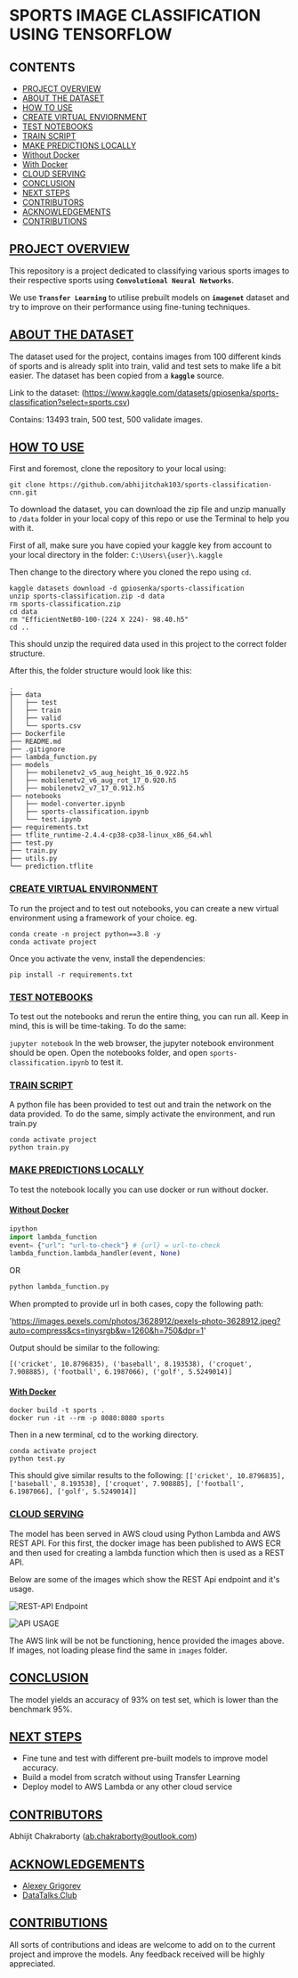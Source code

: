 # SPORTS IMAGE CLASSIFICATION USING TENSORFLOW

## CONTENTS

- [PROJECT OVERVIEW](#project-overview)
- [ABOUT THE DATASET](#about-the-dataset)
- [HOW TO USE](#how-to-use)
 - [CREATE VIRTUAL ENVIORNMENT](#create-virtual-environment)
 - [TEST NOTEBOOKS](#test-notebooks)
 - [TRAIN SCRIPT](#train)
 - [MAKE PREDICTIONS LOCALLY](#use-locally)
  - [Without Docker](#without-docker)
  - [With Docker](#docker)
- [CLOUD SERVING](#cloud-serving)
- [CONCLUSION](#conclusion)
- [NEXT STEPS](#next-steps)
- [CONTRIBUTORS](#contributors)
- [ACKNOWLEDGEMENTS](#acknowledgements)
- [CONTRIBUTIONS](#contributions)

## [PROJECT OVERVIEW](#project-overview)

This repository is a project dedicated to classifying various sports images to their respective sports using __`Convolutional Neural Networks`__.

We use __`Transfer Learning`__ to utilise prebuilt models on __`imagenet`__ dataset and try to improve on their performance using fine-tuning techniques.

## [ABOUT THE DATASET](#about-the-dataset)

The dataset used for the project, contains images from 100 different kinds of sports and is already split into train, valid and test sets to make life a bit easier. The dataset has been copied from a __`kaggle`__ source.

Link to the dataset: (https://www.kaggle.com/datasets/gpiosenka/sports-classification?select=sports.csv)

Contains: 13493 train, 500 test, 500 validate images.

## [HOW TO USE](#how-to-use)

First and foremost, clone the repository to your local using:

`git clone https://github.com/abhijitchak103/sports-classification-cnn.git`

To download the dataset, you can download the zip file and unzip manually to `/data` folder in your local copy of this repo or use the Terminal to help you with it.

First of all, make sure you have copied your kaggle key from account to your local directory in the folder: 
`C:\Users\{user}\.kaggle`

Then change to the directory where you cloned the repo using `cd`.
```
kaggle datasets download -d gpiosenka/sports-classification
unzip sports-classification.zip -d data
rm sports-classification.zip
cd data
rm "EfficientNetB0-100-(224 X 224)- 98.40.h5"
cd ..
```

This should unzip the required data used in this project to the correct folder structure.

After this, the folder structure would look like this:
```
.
├── data
│   ├── test
│   ├── train
│   ├── valid
│   └── sports.csv
├── Dockerfile
├── README.md
├── .gitignore
├── lambda_function.py
├── models
│   ├── mobilenetv2_v5_aug_height_16_0.922.h5
│   ├── mobilenetv2_v6_aug_rot_17_0.920.h5
│   ├── mobilenetv2_v7_17_0.912.h5
├── notebooks
│   ├── model-converter.ipynb
│   ├── sports-classification.ipynb
│   └── test.ipynb
├── requirements.txt
├── tflite_runtime-2.4.4-cp38-cp38-linux_x86_64.whl
├── test.py
├── train.py
├── utils.py
└── prediction.tflite
```

### [CREATE VIRTUAL ENVIRONMENT](#create-virtual-environment)

To run the project and to test out notebooks, you can create a new virtual environment using a framework of your choice. eg.
```
conda create -n project python==3.8 -y
conda activate project
```
Once you activate the venv, install the dependencies:
```
pip install -r requirements.txt
```

### [TEST NOTEBOOKS](#test-notebooks)

To test out the notebooks and rerun the entire thing, you can run all. Keep in mind, this is will be time-taking. 
To do the same:

`
jupyter notebook
`
In the web browser, the jupyter notebook environment should be open. Open the notebooks folder, and open `sports-classification.ipynb` to test it.

### [TRAIN SCRIPT](#train)

A python file has been provided to test out and train the network on the data provided. To do the same, simply activate the environment, and run train.py

```
conda activate project
python train.py
```

### [MAKE PREDICTIONS LOCALLY](#use-locally)

To test the notebook locally you can use docker or run without docker.

#### [Without Docker](#without-docker)

```python
ipython
import lambda_function
event= {"url": "url-to-check"} # {url} = url-to-check
lambda_function.lambda_handler(event, None)
```
OR
```python
python lambda_function.py
```
When prompted to provide url in both cases, copy the following path:

'https://images.pexels.com/photos/3628912/pexels-photo-3628912.jpeg?auto=compress&cs=tinysrgb&w=1260&h=750&dpr=1'

Output should be similar to the following:

`
[('cricket', 10.8796835),
 ('baseball', 8.193538),
 ('croquet', 7.908885),
 ('football', 6.1987066),
 ('golf', 5.5249014)]
`

#### [With Docker](#docker)

```
docker build -t sports .
docker run -it --rm -p 8080:8080 sports
```
Then in a new terminal, cd to the working directory.
```
conda activate project
python test.py
```
This should give similar results to the following:
`[['cricket', 10.8796835],
 ['baseball', 8.193538],
 ['croquet', 7.908885],
 ['football', 6.1987066],
 ['golf', 5.5249014]]`

### [CLOUD SERVING](#cloud-serving)

The model has been served in AWS cloud using Python Lambda and AWS REST API. For this first, the docker image has been
published to AWS ECR and then used for creating a lambda function which then is used as a REST API.

Below are some of the images which show the REST Api endpoint and it's usage.

![REST-API Endpoint](images/api-endpoint.JPG)

![API USAGE](images/using-api-endpoint.JPG)

The AWS link will be not be functioning, hence provided the images above. If images, not loading please find the same in 
`images` folder.

## [CONCLUSION](#conclusion)

The model yields an accuracy of 93% on test set, which is lower than the benchmark 95%. 

## [NEXT STEPS](#next-steps)

- Fine tune and test with different pre-built models to improve model accuracy.
- Build a model from scratch without using Transfer Learning
- Deploy model to AWS Lambda or any other cloud service

## [CONTRIBUTORS](#contributors)

Abhijit Chakraborty (ab.chakraborty@outlook.com)

## [ACKNOWLEDGEMENTS](#acknowledgements)

- [Alexey Grigorev](https://github.com/alexeygrigorev)
- [DataTalks.Club](https://datatalks.club/)

## [CONTRIBUTIONS](#contributions)

All sorts of contributions and ideas are welcome to add on to the current project and improve the models. Any feedback received will be highly appreciated.

